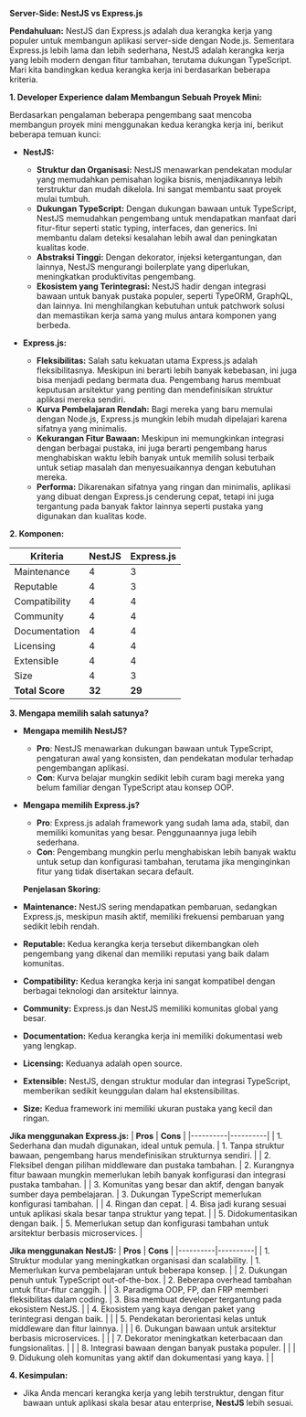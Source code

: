 **Server-Side: NestJS vs Express.js**

**Pendahuluan:**
NestJS dan Express.js adalah dua kerangka kerja yang populer untuk membangun aplikasi server-side dengan Node.js. Sementara Express.js lebih lama dan lebih sederhana, NestJS adalah kerangka kerja yang lebih modern dengan fitur tambahan, terutama dukungan TypeScript. Mari kita bandingkan kedua kerangka kerja ini berdasarkan beberapa kriteria.

**1. Developer Experience dalam Membangun Sebuah Proyek Mini:**

Berdasarkan pengalaman beberapa pengembang saat mencoba membangun proyek mini menggunakan kedua kerangka kerja ini, berikut beberapa temuan kunci:

- **NestJS:**
  - **Struktur dan Organisasi:** NestJS menawarkan pendekatan modular yang memudahkan pemisahan logika bisnis, menjadikannya lebih terstruktur dan mudah dikelola. Ini sangat membantu saat proyek mulai tumbuh.
  - **Dukungan TypeScript:** Dengan dukungan bawaan untuk TypeScript, NestJS memudahkan pengembang untuk mendapatkan manfaat dari fitur-fitur seperti static typing, interfaces, dan generics. Ini membantu dalam deteksi kesalahan lebih awal dan peningkatan kualitas kode.
  - **Abstraksi Tinggi:** Dengan dekorator, injeksi ketergantungan, dan lainnya, NestJS mengurangi boilerplate yang diperlukan, meningkatkan produktivitas pengembang.
  - **Ekosistem yang Terintegrasi:** NestJS hadir dengan integrasi bawaan untuk banyak pustaka populer, seperti TypeORM, GraphQL, dan lainnya. Ini menghilangkan kebutuhan untuk patchwork solusi dan memastikan kerja sama yang mulus antara komponen yang berbeda.

- **Express.js:**
  - **Fleksibilitas:** Salah satu kekuatan utama Express.js adalah fleksibilitasnya. Meskipun ini berarti lebih banyak kebebasan, ini juga bisa menjadi pedang bermata dua. Pengembang harus membuat keputusan arsitektur yang penting dan mendefinisikan struktur aplikasi mereka sendiri.
  - **Kurva Pembelajaran Rendah:** Bagi mereka yang baru memulai dengan Node.js, Express.js mungkin lebih mudah dipelajari karena sifatnya yang minimalis.
  - **Kekurangan Fitur Bawaan:** Meskipun ini memungkinkan integrasi dengan berbagai pustaka, ini juga berarti pengembang harus menghabiskan waktu lebih banyak untuk memilih solusi terbaik untuk setiap masalah dan menyesuaikannya dengan kebutuhan mereka.
  - **Performa:** Dikarenakan sifatnya yang ringan dan minimalis, aplikasi yang dibuat dengan Express.js cenderung cepat, tetapi ini juga tergantung pada banyak faktor lainnya seperti pustaka yang digunakan dan kualitas kode.


**2. Komponen:**

| Kriteria          | NestJS   | Express.js |
|-------------------|----------|------------|
| Maintenance       | 4        | 3          |
| Reputable         | 4        | 3          |
| Compatibility     | 4        | 4          |
| Community         | 4        | 4          |
| Documentation     | 4        | 4          |
| Licensing         | 4        | 4          |
| Extensible        | 4        | 4          |
| Size              | 4        | 3          |
| **Total Score**       | **32**       | **29**       |


**3. Mengapa memilih salah satunya?**

- **Mengapa memilih NestJS?**
  - **Pro**: NestJS menawarkan dukungan bawaan untuk TypeScript, pengaturan awal yang konsisten, dan pendekatan modular terhadap pengembangan aplikasi.
  - **Con**: Kurva belajar mungkin sedikit lebih curam bagi mereka yang belum familiar dengan TypeScript atau konsep OOP.
  
- **Mengapa memilih Express.js?**
  - **Pro**: Express.js adalah framework yang sudah lama ada, stabil, dan memiliki komunitas yang besar. Penggunaannya juga lebih sederhana.
  - **Con**: Pengembang mungkin perlu menghabiskan lebih banyak waktu untuk setup dan konfigurasi tambahan, terutama jika menginginkan fitur yang tidak disertakan secara default.

  **Penjelasan Skoring:**

- **Maintenance:** NestJS sering mendapatkan pembaruan, sedangkan Express.js, meskipun masih aktif, memiliki frekuensi pembaruan yang sedikit lebih rendah.
  
- **Reputable:** Kedua kerangka kerja tersebut dikembangkan oleh pengembang yang dikenal dan memiliki reputasi yang baik dalam komunitas.
  
- **Compatibility:** Kedua kerangka kerja ini sangat kompatibel dengan berbagai teknologi dan arsitektur lainnya.
  
- **Community:** Express.js dan NestJS memiliki komunitas global yang besar.
  
- **Documentation:** Kedua kerangka kerja ini memiliki dokumentasi web yang lengkap.
  
- **Licensing:** Keduanya adalah open source.
  
- **Extensible:** NestJS, dengan struktur modular dan integrasi TypeScript, memberikan sedikit keunggulan dalam hal ekstensibilitas.
  
- **Size:** Kedua framework ini memiliki ukuran pustaka yang kecil dan ringan.



**Jika menggunakan Express.js:**
| **Pros** | **Cons** |
|----------|----------|
| 1. Sederhana dan mudah digunakan, ideal untuk pemula. | 1. Tanpa struktur bawaan, pengembang harus mendefinisikan strukturnya sendiri. |
| 2. Fleksibel dengan pilihan middleware dan pustaka tambahan. | 2. Kurangnya fitur bawaan mungkin memerlukan lebih banyak konfigurasi dan integrasi pustaka tambahan. |
| 3. Komunitas yang besar dan aktif, dengan banyak sumber daya pembelajaran. | 3. Dukungan TypeScript memerlukan konfigurasi tambahan. |
| 4. Ringan dan cepat. | 4. Bisa jadi kurang sesuai untuk aplikasi skala besar tanpa struktur yang tepat. |
| 5. Didokumentasikan dengan baik. | 5. Memerlukan setup dan konfigurasi tambahan untuk arsitektur berbasis microservices. |

**Jika menggunakan NestJS:**
| **Pros** | **Cons** |
|----------|----------|
| 1. Struktur modular yang meningkatkan organisasi dan scalability. | 1. Memerlukan kurva pembelajaran untuk beberapa konsep. |
| 2. Dukungan penuh untuk TypeScript out-of-the-box. | 2. Beberapa overhead tambahan untuk fitur-fitur canggih. |
| 3. Paradigma OOP, FP, dan FRP memberi fleksibilitas dalam coding. | 3. Bisa membuat developer tergantung pada ekosistem NestJS. |
| 4. Ekosistem yang kaya dengan paket yang terintegrasi dengan baik. |  |
| 5. Pendekatan berorientasi kelas untuk middleware dan fitur lainnya. |  |
| 6. Dukungan bawaan untuk arsitektur berbasis microservices. |  |
| 7. Dekorator meningkatkan keterbacaan dan fungsionalitas. |  |
| 8. Integrasi bawaan dengan banyak pustaka populer. |  |
| 9. Didukung oleh komunitas yang aktif dan dokumentasi yang kaya. |  |


**4. Kesimpulan:**

- Jika Anda mencari kerangka kerja yang lebih terstruktur, dengan fitur bawaan untuk aplikasi skala besar atau enterprise, **NestJS** lebih sesuai.



